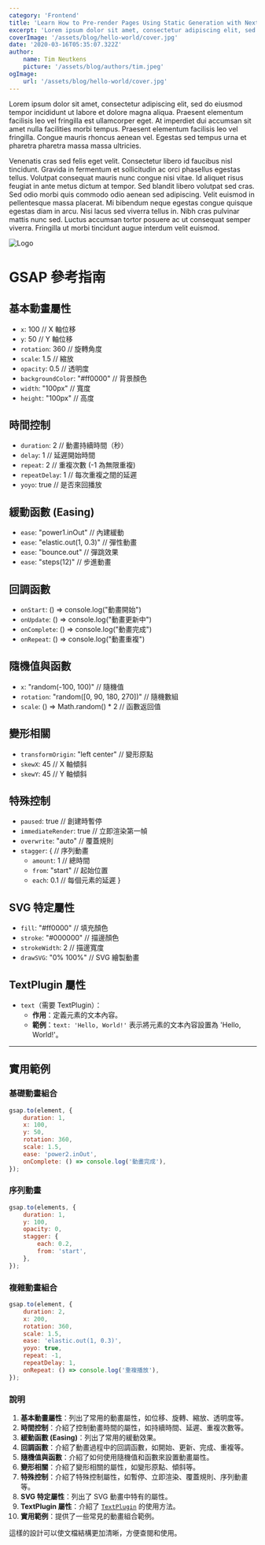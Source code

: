 ```yaml
---
category: 'Frontend'
title: 'Learn How to Pre-render Pages Using Static Generation with Next.js'
excerpt: 'Lorem ipsum dolor sit amet, consectetur adipiscing elit, sed do eiusmod tempor incididunt ut labore et dolore magna aliqua. Praesent elementum facilisis leo vel fringilla est ullamcorper eget. At imperdiet dui accumsan sit amet nulla facilities morbi tempus.'
coverImage: '/assets/blog/hello-world/cover.jpg'
date: '2020-03-16T05:35:07.322Z'
author:
    name: Tim Neutkens
    picture: '/assets/blog/authors/tim.jpeg'
ogImage:
    url: '/assets/blog/hello-world/cover.jpg'
---
```


Lorem ipsum dolor sit amet, consectetur adipiscing elit, sed do eiusmod tempor incididunt ut labore et dolore magna aliqua. Praesent elementum facilisis leo vel fringilla est ullamcorper eget. At imperdiet dui accumsan sit amet nulla facilities morbi tempus. Praesent elementum facilisis leo vel fringilla. Congue mauris rhoncus aenean vel. Egestas sed tempus urna et pharetra pharetra massa massa ultricies.

Venenatis cras sed felis eget velit. Consectetur libero id faucibus nisl tincidunt. Gravida in fermentum et sollicitudin ac orci phasellus egestas tellus. Volutpat consequat mauris nunc congue nisi vitae. Id aliquet risus feugiat in ante metus dictum at tempor. Sed blandit libero volutpat sed cras. Sed odio morbi quis commodo odio aenean sed adipiscing. Velit euismod in pellentesque massa placerat. Mi bibendum neque egestas congue quisque egestas diam in arcu. Nisi lacus sed viverra tellus in. Nibh cras pulvinar mattis nunc sed. Luctus accumsan tortor posuere ac ut consequat semper viverra. Fringilla ut morbi tincidunt augue interdum velit euismod.

![Logo](/assets/avatar/avatar.jpg)

# GSAP 參考指南

## 基本動畫屬性

-   `x`: 100 // X 軸位移
-   `y`: 50 // Y 軸位移
-   `rotation`: 360 // 旋轉角度
-   `scale`: 1.5 // 縮放
-   `opacity`: 0.5 // 透明度
-   `backgroundColor`: "#ff0000" // 背景顏色
-   `width`: "100px" // 寬度
-   `height`: "100px" // 高度

## 時間控制

-   `duration`: 2 // 動畫持續時間（秒）
-   `delay`: 1 // 延遲開始時間
-   `repeat`: 2 // 重複次數 (-1 為無限重複)
-   `repeatDelay`: 1 // 每次重複之間的延遲
-   `yoyo`: true // 是否來回播放

## 緩動函數 (Easing)

-   `ease`: "power1.inOut" // 內建緩動
-   `ease`: "elastic.out(1, 0.3)" // 彈性動畫
-   `ease`: "bounce.out" // 彈跳效果
-   `ease`: "steps(12)" // 步進動畫

## 回調函數

-   `onStart`: () => console.log("動畫開始")
-   `onUpdate`: () => console.log("動畫更新中")
-   `onComplete`: () => console.log("動畫完成")
-   `onRepeat`: () => console.log("動畫重複")

## 隨機值與函數

-   `x`: "random(-100, 100)" // 隨機值
-   `rotation`: "random([0, 90, 180, 270])" // 隨機數組
-   `scale`: () => Math.random() \* 2 // 函數返回值

## 變形相關

-   `transformOrigin`: "left center" // 變形原點
-   `skewX`: 45 // X 軸傾斜
-   `skewY`: 45 // Y 軸傾斜

## 特殊控制

-   `paused`: true // 創建時暫停
-   `immediateRender`: true // 立即渲染第一幀
-   `overwrite`: "auto" // 覆蓋規則
-   `stagger`: { // 序列動畫
    -   `amount`: 1 // 總時間
    -   `from`: "start" // 起始位置
    -   `each`: 0.1 // 每個元素的延遲
        }

## SVG 特定屬性

-   `fill`: "#ff0000" // 填充顏色
-   `stroke`: "#000000" // 描邊顏色
-   `strokeWidth`: 2 // 描邊寬度
-   `drawSVG`: "0% 100%" // SVG 繪製動畫

## TextPlugin 屬性

-   `text`（需要 TextPlugin）：
    -   **作用**：定義元素的文本內容。
    -   **範例**：`text: 'Hello, World!'` 表示將元素的文本內容設置為 'Hello, World!'。

---

## 實用範例

### 基礎動畫組合

```javascript
gsap.to(element, {
    duration: 1,
    x: 100,
    y: 50,
    rotation: 360,
    scale: 1.5,
    ease: 'power2.inOut',
    onComplete: () => console.log('動畫完成'),
});
```

### 序列動畫

```javascript
gsap.to(elements, {
    duration: 1,
    y: 100,
    opacity: 0,
    stagger: {
        each: 0.2,
        from: 'start',
    },
});
```

### 複雜動畫組合

```javascript
gsap.to(element, {
    duration: 2,
    x: 200,
    rotation: 360,
    scale: 1.5,
    ease: 'elastic.out(1, 0.3)',
    yoyo: true,
    repeat: -1,
    repeatDelay: 1,
    onRepeat: () => console.log('重複播放'),
});
```

### 說明

1. **基本動畫屬性**：列出了常用的動畫屬性，如位移、旋轉、縮放、透明度等。
2. **時間控制**：介紹了控制動畫時間的屬性，如持續時間、延遲、重複次數等。
3. **緩動函數 (Easing)**：列出了常用的緩動效果。
4. **回調函數**：介紹了動畫過程中的回調函數，如開始、更新、完成、重複等。
5. **隨機值與函數**：介紹了如何使用隨機值和函數來設置動畫屬性。
6. **變形相關**：介紹了變形相關的屬性，如變形原點、傾斜等。
7. **特殊控制**：介紹了特殊控制屬性，如暫停、立即渲染、覆蓋規則、序列動畫等。
8. **SVG 特定屬性**：列出了 SVG 動畫中特有的屬性。
9. **TextPlugin 屬性**：介紹了 [`TextPlugin`](command:_github.copilot.openSymbolFromReferences?%5B%22%22%2C%5B%7B%22uri%22%3A%7B%22scheme%22%3A%22file%22%2C%22authority%22%3A%22%22%2C%22path%22%3A%22%2FUsers%2Fgarylin%2FDesktop%2FGitHub%2Fblog-starter-app%2Fdocs%2Fgsap-reference.md%22%2C%22query%22%3A%22%22%2C%22fragment%22%3A%22%22%7D%2C%22pos%22%3A%7B%22line%22%3A0%2C%22character%22%3A8%7D%7D%5D%2C%221ef9ccc6-5afa-4d07-9915-e1aa8a7fba04%22%5D 'Go to definition') 的使用方法。
10. **實用範例**：提供了一些常見的動畫組合範例。

這樣的設計可以使文檔結構更加清晰，方便查閱和使用。
